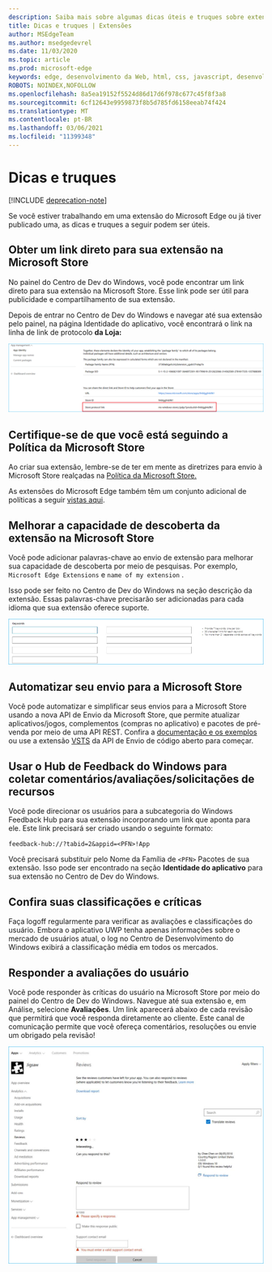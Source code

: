 ```yaml
---
description: Saiba mais sobre algumas dicas úteis e truques sobre extensões do Microsoft Edge
title: Dicas e truques | Extensões
author: MSEdgeTeam
ms.author: msedgedevrel
ms.date: 11/03/2020
ms.topic: article
ms.prod: microsoft-edge
keywords: edge, desenvolvimento da Web, html, css, javascript, desenvolvedor, extensões
ROBOTS: NOINDEX,NOFOLLOW
ms.openlocfilehash: 8a5ea19152f5524d86d17d6f978c677c45f8f3a8
ms.sourcegitcommit: 6cf12643e9959873f8b5d785fd6158eeab74f424
ms.translationtype: MT
ms.contentlocale: pt-BR
ms.lasthandoff: 03/06/2021
ms.locfileid: "11399348"
---
```

# <a name="tips-and-tricks"></a>Dicas e truques  

[!INCLUDE [deprecation-note](includes/deprecation-note.md)]  

Se você estiver trabalhando em uma extensão do Microsoft Edge ou já tiver publicado uma, as dicas e truques a seguir podem ser úteis.  

## <a name="get-a-direct-link-to-your-extension-in-the-microsoft-store"></a>Obter um link direto para sua extensão na Microsoft Store  

No painel do Centro de Dev do Windows, você pode encontrar um link direto para sua extensão na Microsoft Store.  Esse link pode ser útil para publicidade e compartilhamento de sua extensão.  

Depois de entrar no Centro de Dev do Windows e navegar até sua extensão pelo painel, na página Identidade do aplicativo, você encontrará o link na linha de link de protocolo **da Loja:**  

![link de protocolo de armazenamento](./media/store-link.png)  
 
## <a name="make-sure-youre-following-the-microsoft-store-policy"></a>Certifique-se de que você está seguindo a Política da Microsoft Store  

Ao criar sua extensão, lembre-se de ter em mente as diretrizes para envio à Microsoft Store realçadas na [Política da Microsoft Store.](/windows/uwp/publish/store-policies)  
 
As extensões do Microsoft Edge também têm um conjunto adicional de políticas a seguir [vistas aqui](/windows/uwp/publish/store-policies#pol_10_12).  

## <a name="improve-your-extensions-discoverability-in-the-microsoft-store"></a>Melhorar a capacidade de descoberta da extensão na Microsoft Store  

Você pode adicionar palavras-chave ao envio de extensão para melhorar sua capacidade de descoberta por meio de pesquisas.  Por exemplo, `Microsoft Edge Extensions` e `name of my extension` .  

Isso pode ser feito no Centro de Dev do Windows na seção descrição da extensão.  Essas palavras-chave precisarão ser adicionadas para cada idioma que sua extensão oferece suporte.  

![Usar palavras-chave para enviar uma resposta a uma revisão](./media/keywords.png)  

## <a name="automate-your-submission-to-the-microsoft-store"></a>Automatizar seu envio para a Microsoft Store  

Você pode automatizar e simplificar seus envios para a Microsoft Store usando a nova API de Envio da Microsoft Store, que permite atualizar aplicativos/jogos, complementos \(compras no aplicativo\) e pacotes de pré-venda por meio de uma API REST.  Confira a [documentação e os exemplos](/windows/uwp/monetize/create-and-manage-submissions-using-windows-store-services) ou use a extensão [VSTS](https://github.com/Microsoft/windows-dev-center-vsts-extension) da API de Envio de código aberto para começar.  

## <a name="use-the-windows-feedback-hub-to-gather-feedbackreviewsfeature-requests"></a>Usar o Hub de Feedback do Windows para coletar comentários/avaliações/solicitações de recursos  

Você pode direcionar os usuários para a subcategoria do Windows Feedback Hub para sua extensão incorporando um link que aponta para ele.  Este link precisará ser criado usando o seguinte formato:  

```text
feedback-hub://?tabid=2&appid=<PFN>!App
```  

Você precisará substituir pelo Nome da Família de `<PFN>` Pacotes de sua extensão.  Isso pode ser encontrado na seção **Identidade do aplicativo** para sua extensão no Centro de Dev do Windows.  

## <a name="check-out-your-ratings-and-reviews"></a>Confira suas classificações e críticas  

Faça logoff regularmente para verificar as avaliações e classificações do usuário.  Embora o aplicativo UWP tenha apenas informações sobre o mercado de usuários atual, o log no Centro de Desenvolvimento do Windows exibirá a classificação média em todos os mercados.  

## <a name="respond-to-user-reviews"></a>Responder a avaliações do usuário  

Você pode responder às críticas do usuário na Microsoft Store por meio do painel do Centro de Dev do Windows.  Navegue até sua extensão e, em Análise, selecione **Avaliações**.  Um link aparecerá abaixo de cada revisão que permitirá que você responda diretamente ao cliente.  Este canal de comunicação permite que você ofereça comentários, resoluções ou envie um obrigado pela revisão!  

![Responder à revisão do usuário](./media/reviews.png)  
